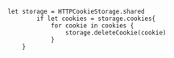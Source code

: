     let storage = HTTPCookieStorage.shared
            if let cookies = storage.cookies{
                for cookie in cookies {
                    storage.deleteCookie(cookie)
                }
        }